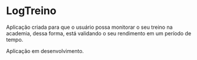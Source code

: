 # LogTreino

Aplicação criada para que o usuário possa monitorar o seu treino na academia, dessa forma, está validando o seu rendimento em um período de tempo.

Aplicação em desenvolvimento.
